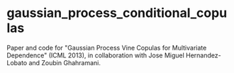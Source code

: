 gaussian_process_conditional_copulas
====================================

Paper and code for "Gaussian Process Vine Copulas for Multivariate Dependence" (ICML 2013),
in collaboration with Jose Miguel Hernandez-Lobato and Zoubin Ghahramani.
